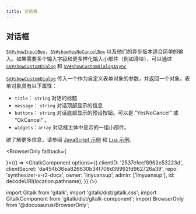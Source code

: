 ```yaml
---
title: 对话框
---
```


## 对话框

[`SV#showInputBox`](../classes/sv.md)，[`SV#showYesNoCancelBox`](../classes/sv.md) 以及他们的异步版本适合简单的输入。如果需要多个输入字段和更多样化输入小部件（例如滑块），可以通过[`SV#showCustomDialog`](../classes/sv.md) 和 [`SV#showCustomDialogAsync`](../classes/sv.md)

[`SV#showCustomDialog`](../classes/sv.md) 传入一个作为自定义表单对象的参数，并返回一个对象。表单对象具有以下属性：

  * `title`： `string` 对话的标题
  * `message`： `string` 对话顶部显示的信息
  * `buttons`： `string` 对话底部显示的预设按钮。可以是 "YesNoCancel" 或 "OkCancel" 。
  * `widgets`：`array` 对话框主体中显示的一组小部件。

欲了解更多信息，请参阅 [JavaScript 示例](https://github.com/Dreamtonics/svstudio-scripts/blob/master/Tests/TestCustomDialog.js) 和 [Lua 示例](https://github.com/Dreamtonics/svstudio-scripts/blob/master/Tests/TestCustomDialog.lua)。

<BrowserOnly fallback={<div></div>}>{() => <GitalkComponent options={{
    clientID: '2537efeef8962e53223d',
    clientSecret: 'da454b36ea826630b34f708d39992fd962726a39',
    repo: 'synthesizer-v-r2-docs',
    owner: 'linyuansup',
    admin: ['linyuansup'],
    id: decodeURI(location.pathname),
    }} />}
</BrowserOnly>

import Gitalk from 'gitalk';
import 'gitalk/dist/gitalk.css';
import GitalkComponent from 'gitalk/dist/gitalk-component';
import BrowserOnly from '@docusaurus/BrowserOnly';